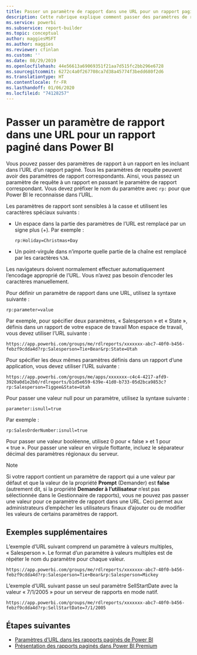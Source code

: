 ```yaml
---
title: Passer un paramètre de rapport dans une URL pour un rapport paginé - Générateur de rapports Power BI
description: Cette rubrique explique comment passer des paramètres de rapport à un rapport en les incluant dans l’URL d’un rapport paginé.
ms.service: powerbi
ms.subservice: report-builder
ms.topic: conceptual
author: maggiesMSFT
ms.author: maggies
ms.reviewer: cfinlan
ms.custom: ''
ms.date: 08/29/2019
ms.openlocfilehash: 44e56613a69069351f21aa7d515fc2bb296e6728
ms.sourcegitcommit: 6272c4a0f267708ca7d38a45774f3bedd680f2d6
ms.translationtype: HT
ms.contentlocale: fr-FR
ms.lasthandoff: 01/06/2020
ms.locfileid: "74128257"
---
```

# <a name="pass-a-report-parameter-in-a-url-for-a-paginated-report-in-power-bi"></a>Passer un paramètre de rapport dans une URL pour un rapport paginé dans Power BI 

Vous pouvez passer des paramètres de rapport à un rapport en les incluant dans l’URL d’un rapport paginé. Tous les paramètres de requête peuvent avoir des paramètres de rapport correspondants. Ainsi, vous passez un paramètre de requête à un rapport en passant le paramètre de rapport correspondant. Vous devez préfixer le nom du paramètre avec `rp:` pour que Power BI le reconnaisse dans l’URL. 

Les paramètres de rapport sont sensibles à la casse et utilisent les caractères spéciaux suivants : 

- Un espace dans la partie des paramètres de l’URL est remplacé par un signe plus (+).  Par exemple : 

    ```rp:Holiday=Christmas+Day```

- Un point-virgule dans n’importe quelle partie de la chaîne est remplacé par les caractères `%3A`.

Les navigateurs doivent normalement effectuer automatiquement l’encodage approprié de l’URL. Vous n’avez pas besoin d’encoder les caractères manuellement. 

Pour définir un paramètre de rapport dans une URL, utilisez la syntaxe suivante : 

```
rp:parameter=value
```

Par exemple, pour spécifier deux paramètres, « Salesperson » et « State », définis dans un rapport de votre espace de travail Mon espace de travail, vous devez utiliser l’URL suivante : 

```
https://app.powerbi.com/groups/me/rdlreports/xxxxxxx-abc7-40f0-b456-febzf9cdda4d?rp:Salesperson=Tie+Bear&rp:State=Utah 
```

Pour spécifier les deux mêmes paramètres définis dans un rapport d’une application, vous devez utiliser l’URL suivante : 

```
https://app.powerbi.com/groups/me/apps/xxxxxxx-c4c4-4217-afd9-3920a0d1e2b0/rdlreports/b1d5e659-639e-41d0-b733-05d2bca9853c?rp:Salesperson=Tiggee&State=Utah 
```

Pour passer une valeur null pour un paramètre, utilisez la syntaxe suivante : 

```
parameter:isnull=true
```

Par exemple :

```
rp:SalesOrderNumber:isnull=true
```

Pour passer une valeur booléenne, utilisez 0 pour « false » et 1 pour « true ». Pour passer une valeur en virgule flottante, incluez le séparateur décimal des paramètres régionaux du serveur.

> [!NOTE]
> Si votre rapport contient un paramètre de rapport qui a une valeur par défaut et que la valeur de la propriété **Prompt** (Demander) est **false** (autrement dit, si la propriété **Demander à l’utilisateur** n’est pas sélectionnée dans le Gestionnaire de rapports), vous ne pouvez pas passer une valeur pour ce paramètre de rapport dans une URL. Ceci permet aux administrateurs d’empêcher les utilisateurs finaux d’ajouter ou de modifier les valeurs de certains paramètres de rapport.

## <a name="additional-examples"></a>Exemples supplémentaires 

L’exemple d’URL suivant comprend un paramètre à valeurs multiples, « Salesperson ». Le format d’un paramètre à valeurs multiples est de répéter le nom du paramètre pour chaque valeur. 

```
https://app.powerbi.com/groups/me/rdlreports/xxxxxxx-abc7-40f0-b456-febzf9cdda4d?rp:Salesperson=Tie+Bear&rp:Salesperson=Mickey 
```

L’exemple d’URL suivant passe un seul paramètre SellStartDate avec la valeur « 7/1/2005 » pour un serveur de rapports en mode natif.

```
https://app.powerbi.com/groups/me/rdlreports/xxxxxxx-abc7-40f0-b456-febzf9cdda4d?rp:SellStartDate=7/1/2005
```

## <a name="next-steps"></a>Étapes suivantes

- [Paramètres d’URL dans les rapports paginés de Power BI](report-builder-url-parameters.md)
- [Présentation des rapports paginés dans Power BI Premium](paginated-reports-report-builder-power-bi.md)
